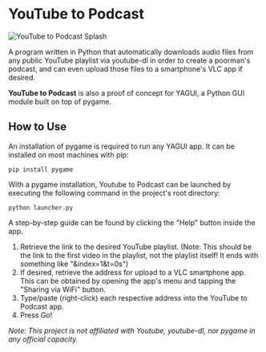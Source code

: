 # YouTube to Podcast
![YouTube to Podcast Splash](https://i.imgur.com/gkgKrYT.png)

A program written in Python that automatically downloads audio files from any public YouTube playlist via youtube-dl in order to create a poorman's podcast, and can even upload those files to a smartphone's VLC app if desired.

**YouTube to Podcast** is also a proof of concept for YAGUI, a Python GUI module built on top of pygame. 

## How to Use
An installation of pygame is required to run any YAGUI app. It can be installed on most machines with pip:
```
pip install pygame
```

With a pygame installation, Youtube to Podcast can be launched by executing the following command in the project's root directory:
```
python launcher.py
```

A step-by-step guide can be found by clicking the "Help" button inside the app.

1. Retrieve the link to the desired YouTube playlist. (Note: This should be the link to the first video in the playlist, not the playlist itself! It ends with something like "&index=1&t=0s")
2. If desired, retrieve the address for upload to a VLC smartphone app. This can be obtained by opening the app's menu and tapping the "Sharing via WiFi" button.
3. Type/paste (right-click) each respective address into the YouTube to Podcast app.
4. Press Go!

*Note: This project is not affiliated with Youtube, youtube-dl, nor pygame in any official capacity.*